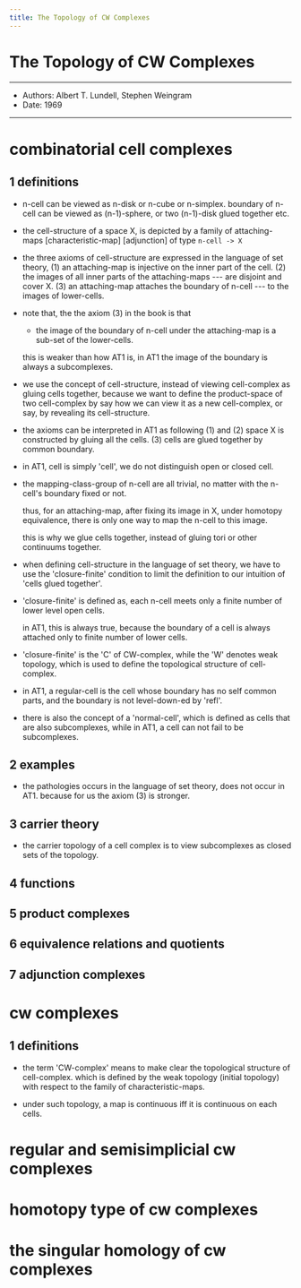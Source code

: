 ```yaml
---
title: The Topology of CW Complexes
---
```


# The Topology of CW Complexes

------
- Authors: Albert T. Lundell, Stephen Weingram
- Date: 1969
------

# combinatorial cell complexes

## 1 definitions

- n-cell can be viewed as n-disk or n-cube or n-simplex.
  boundary of n-cell can be viewed as (n-1)-sphere,
  or two (n-1)-disk glued together etc.

- the cell-structure of a space X,
  is depicted by a family of attaching-maps
  [characteristic-map] [adjunction]
  of type `n-cell -> X`

- the three axioms of cell-structure
  are expressed in the language of set theory,
  (1) an attaching-map is injective on the inner part of the cell.
  (2) the images of all inner parts of the attaching-maps
  --- are disjoint and cover X.
  (3) an attaching-map attaches the boundary of n-cell
  --- to the images of lower-cells.

- note that,
  the the axiom (3) in the book is that

  - the image of the boundary of n-cell under the attaching-map
    is a sub-set of the lower-cells.

  this is weaker than how AT1 is,
  in AT1 the image of the boundary is always a subcomplexes.

- we use the concept of cell-structure,
  instead of viewing cell-complex as gluing cells together,
  because we want to define the product-space of two cell-complex
  by say how we can view it as a new cell-complex,
  or say, by revealing its cell-structure.

- the axioms can be interpreted in AT1 as following
  (1) and (2) space X is constructed by gluing all the cells.
  (3) cells are glued together by common boundary.

- in AT1, cell is simply 'cell',
  we do not distinguish open or closed cell.

- the mapping-class-group of n-cell are all trivial,
  no matter with the n-cell's boundary fixed or not.

  thus, for an attaching-map, after fixing its image in X,
  under homotopy equivalence, there is only one way
  to map the n-cell to this image.

  this is why we glue cells together,
  instead of gluing tori or other continuums together.

- when defining cell-structure in the language of set theory,
  we have to use the 'closure-finite' condition to limit the definition
  to our intuition of 'cells glued together'.

- 'closure-finite' is defined as,
  each n-cell meets only a finite number of lower level open cells.

  in AT1, this is always true,
  because the boundary of a cell
  is always attached only to finite number of lower cells.

- 'closure-finite' is the 'C' of CW-complex,
  while the 'W' denotes weak topology,
  which is used to define the topological structure of cell-complex.

- in AT1,
  a regular-cell is the cell whose boundary has no self common parts,
  and the boundary is not level-down-ed by 'refl'.

- there is also the concept of a 'normal-cell',
  which is defined as cells that are also subcomplexes,
  while in AT1, a cell can not fail to be subcomplexes.

## 2 examples

- the pathologies occurs in the language of set theory,
  does not occur in AT1.
  because for us the axiom (3) is stronger.

## 3 carrier theory

- the carrier topology of a cell complex
  is to view subcomplexes as closed sets of the topology.

## 4 functions

## 5 product complexes

## 6 equivalence relations and quotients

## 7 adjunction complexes

# cw complexes

## 1 definitions

- the term 'CW-complex' means to make clear
  the topological structure of cell-complex.
  which is defined by the weak topology (initial topology)
  with respect to the family of characteristic-maps.

- under such topology, a map is continuous iff
  it is continuous on each cells.

# regular and semisimplicial cw complexes

# homotopy type of cw complexes

# the singular homology of cw complexes
